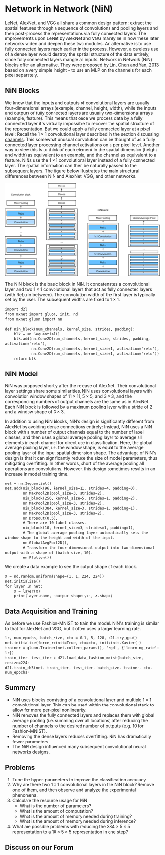 # Network in Network (NiN)

LeNet, AlexNet, and VGG all share a common design pattern: extract the spatial features through a sequence of convolutions and pooling layers and then post-process the representations via fully connected layers. The improvements upon LeNet by AlexNet and VGG mainly lie in how these later networks widen and deepen these two modules. An alternative is to use fully connected layers much earlier in the process. However, a careless use of a dense layer would destroy the spatial structure of the data entirely, since fully connected layers mangle all inputs. Network in Network (NiN) blocks offer an alternative. They were proposed by [Lin, Chen and Yan, 2013](https://arxiv.org/pdf/1312.4400.pdf) based on a very simple insight - to use an MLP on the channels for each pixel separately.

## NiN Blocks

We know that the inputs and outputs of convolutional layers are usually four-dimensional arrays (example, channel, height, width), while the inputs and outputs of fully connected layers are usually two-dimensional arrays (example, feature). This means that once we process data by a fully connected layer it's virtually impossible to recover the spatial structure of the representation. But we could apply a fully connected layer at a pixel level: Recall the $1\times 1$ convolutional layer described in the section discussing [channels](channels.md). This somewhat unusual convolution can be thought of as a fully connected layer processing channel activations on a per pixel level. Another way to view this is to think of each element in the spatial dimension (height and width) as equivalent to an example, and the channel as equivalent to a feature. NiNs use the $1\times 1$ convolutional layer instead of a fully connected layer. The spatial information can then be naturally passed to the subsequent layers. The figure below illustrates the main structural differences between NiN and AlexNet, VGG, and other networks.

![The figure on the left shows the network structure of AlexNet and VGG, and the figure on the right shows the network structure of NiN. ](../img/nin-compare.svg)

The NiN block is the basic block in NiN. It concatenates a convolutional layer and two $1\times 1$ convolutional layers that act as fully connected layers (with ReLu in between). The convolution width of the first layer is typically set by the user. The subsequent widths are fixed to $1 \times 1$.

```{.python .input  n=2}
import d2l
from mxnet import gluon, init, nd
from mxnet.gluon import nn

def nin_block(num_channels, kernel_size, strides, padding):
    blk = nn.Sequential()
    blk.add(nn.Conv2D(num_channels, kernel_size, strides, padding, activation='relu'),
            nn.Conv2D(num_channels, kernel_size=1, activation='relu'),
            nn.Conv2D(num_channels, kernel_size=1, activation='relu'))
    return blk
```

## NiN Model

NiN was proposed shortly after the release of AlexNet. Their convolutional layer settings share some similarities. NiN uses convolutional layers with convolution window shapes of $11\times 11$, $5\times 5$, and $3\times 3$, and the corresponding numbers of output channels are the same as in AlexNet. Each NiN block is followed by a maximum pooling layer with a stride of 2 and a window shape of $3\times 3$.

In addition to using NiN blocks, NiN’s design is significantly different from AlexNet by avoiding dense connections entirely: Instead, NiN uses a NiN block with a number of output channels equal to the number of label classes, and then uses a global average pooling layer to average all elements in each channel for direct use in classification. Here, the global average pooling layer, i.e. the window shape, is equal to the average pooling layer of the input spatial dimension shape. The advantage of NiN's design is that it can significantly reduce the size of model parameters, thus mitigating overfitting. In other words, short of the average pooling all operations are convolutions. However, this design sometimes results in an increase in model training time.

```{.python .input  n=9}
net = nn.Sequential()
net.add(nin_block(96, kernel_size=11, strides=4, padding=0),
        nn.MaxPool2D(pool_size=3, strides=2),
        nin_block(256, kernel_size=5, strides=1, padding=2),
        nn.MaxPool2D(pool_size=3, strides=2),
        nin_block(384, kernel_size=3, strides=1, padding=1),
        nn.MaxPool2D(pool_size=3, strides=2),
        nn.Dropout(0.5),
        # There are 10 label classes.
        nin_block(10, kernel_size=3, strides=1, padding=1),
        # The global average pooling layer automatically sets the window shape to the height and width of the input.
        nn.GlobalAvgPool2D(),
        # Transform the four-dimensional output into two-dimensional output with a shape of (batch size, 10).
        nn.Flatten())
```

We create a data example to see the output shape of each block.

```{.python .input}
X = nd.random.uniform(shape=(1, 1, 224, 224))
net.initialize()
for layer in net:
    X = layer(X)
    print(layer.name, 'output shape:\t', X.shape)
```

## Data Acquisition and Training

As before we use Fashion-MNIST to train the model. NiN's training is similar to that for AlexNet and VGG, but it often uses a larger learning rate.

```{.python .input}
lr, num_epochs, batch_size, ctx = 0.1, 5, 128, d2l.try_gpu()
net.initialize(force_reinit=True, ctx=ctx, init=init.Xavier())
trainer = gluon.Trainer(net.collect_params(), 'sgd', {'learning_rate': lr})
train_iter, test_iter = d2l.load_data_fashion_mnist(batch_size, resize=224)
d2l.train_ch5(net, train_iter, test_iter, batch_size, trainer, ctx, num_epochs)
```

## Summary

* NiN uses blocks consisting of a convolutional layer and multiple $1\times 1$ convolutional layer. This can be used within the convolutional stack to allow for more per-pixel nonlinearity.
* NiN removes the fully connected layers and replaces them with global average pooling (i.e. summing over all locations) after reducing the number of channels to the desired number of outputs (e.g. 10 for Fashion-MNIST).
* Removing the dense layers reduces overfitting. NiN has dramatically fewer parameters.
* The NiN design influenced many subsequent convolutional neural networks designs.

## Problems

1. Tune the hyper-parameters to improve the classification accuracy.
1. Why are there two $1\times 1$ convolutional layers in the NiN block? Remove one of them, and then observe and analyze the experimental phenomena.
1. Calculate the resource usage for NiN
    * What is the number of parameters?
    * What is the amount of computation?
    * What is the amount of memory needed during training?
    * What is the amount of memory needed during inference?
1. What are possible problems with reducing the $384 \times 5 \times 5$ representation to a $10 \times 5 \times 5$ representation in one step?

## Discuss on our Forum

<div id="discuss" topic_id="2356"></div>
